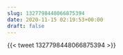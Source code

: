 ```yaml
---
slug: 1327798448066875394
date: 2020-11-15 02:19:53+00:00
draft: false
---
```


{{< tweet 1327798448066875394 >}}
